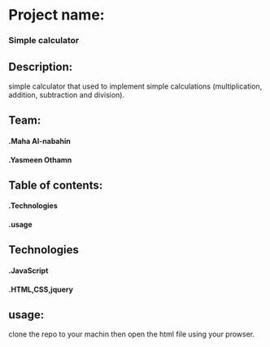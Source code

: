 # Project name:
 ### Simple calculator

## Description:
simple calculator that used to implement simple calculations (multiplication, addition, subtraction and division). 

## Team:
#### .Maha Al-nabahin
#### .Yasmeen Othamn

## Table of contents:
#### .Technologies
#### .usage

## Technologies
#### .JavaScript
#### .HTML,CSS,jquery

## usage:
clone the repo to your machin then open the html file using your prowser.

